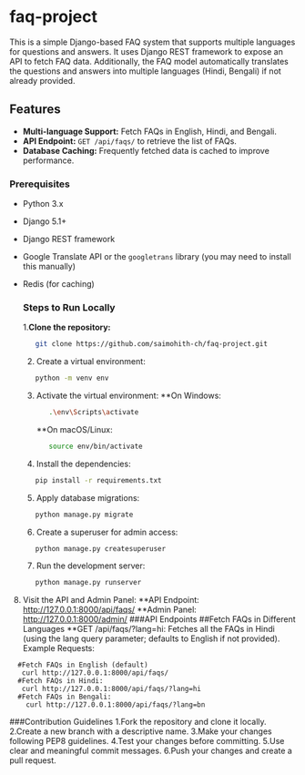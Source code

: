 # faq-project
This is a simple Django-based FAQ system that supports multiple languages for questions and answers. It uses Django REST framework to expose an API to fetch FAQ data. Additionally, the FAQ model automatically translates the questions and answers into multiple languages (Hindi, Bengali) if not already provided.

## Features
- **Multi-language Support:** Fetch FAQs in English, Hindi, and Bengali.
- **API Endpoint:** `GET /api/faqs/` to retrieve the list of FAQs.
- **Database Caching:** Frequently fetched data is cached to improve performance.

### Prerequisites
- Python 3.x
- Django 5.1+
- Django REST framework
- Google Translate API or the `googletrans` library (you may need to install this manually)
- Redis (for caching)

  ### Steps to Run Locally
  
  1.**Clone the repository:**
  ```bash
     git clone https://github.com/saimohith-ch/faq-project.git
  ```
  2. Create a virtual environment:
  ```bash
     python -m venv env
  ```
  3. Activate the virtual environment:
     **On Windows:
       ```bash
          .\env\Scripts\activate
       ```
     **On macOS/Linux:
        ```bash
           source env/bin/activate
        ```
  4. Install the dependencies:
  ```bash
     pip install -r requirements.txt
  ```
  5. Apply database migrations:
  ```bash
     python manage.py migrate
  ```
  6. Create a superuser for admin access:
  ```bash
     python manage.py createsuperuser
  ```
  7. Run the development server:
  ```bash
     python manage.py runserver
  ```
 8. Visit the API and Admin Panel:
    **API Endpoint: http://127.0.0.1:8000/api/faqs/
    **Admin Panel: http://127.0.0.1:8000/admin/
###API Endpoints
##Fetch FAQs in Different Languages
  **GET /api/faqs/?lang=hi: Fetches all the FAQs in Hindi (using the lang query parameter; 
    defaults to English if not provided).
Example Requests:
```
  #Fetch FAQs in English (default)
   curl http://127.0.0.1:8000/api/faqs/
  #Fetch FAQs in Hindi:
   curl http://127.0.0.1:8000/api/faqs/?lang=hi
  #Fetch FAQs in Bengali:
    curl http://127.0.0.1:8000/api/faqs/?lang=bn
```
###Contribution Guidelines
1.Fork the repository and clone it locally.
2.Create a new branch with a descriptive name.
3.Make your changes following PEP8 guidelines.
4.Test your changes before committing.
5.Use clear and meaningful commit messages.
6.Push your changes and create a pull request.
  


